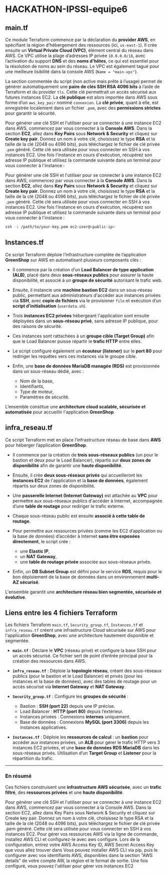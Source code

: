 # HACKATHON-IPSSI-equipe6
## main.tf

Ce module Terraform commence par la déclaration du **provider AWS**, en spécifiant la région d’hébergement des ressources (ici, `us-east-1`). Il crée ensuite un **Virtual Private Cloud (VPC)**, élément central du réseau dans AWS. Ce VPC utilise la plage d’adresses IP privée `10.0.0.0/16`, avec l’activation du support **DNS** et des **noms d’hôtes**, ce qui est essentiel pour la résolution de noms au sein du réseau. Le VPC est également tagué pour une meilleure lisibilité dans la console AWS (`Name = "main-vpc"`).

La section commentée du script (non active mais prête à l’usage) permet de générer automatiquement une **paire de clés SSH RSA 4096 bits** à l’aide de Terraform et du provider `tls`. Cette clé permettrait un accès sécurisé aux futures instances EC2. La **clé publique** est alors importée dans AWS sous forme d’un `aws_key_pair` nommé `connexion`. La **clé privée**, quant à elle, est enregistrée localement dans un fichier `.pem`, avec des **permissions strictes** pour garantir la sécurité.

Pour générer une clé SSH et l'utiliser pour se connecter à une instance EC2 dans AWS, commencez par vous connecter à la **Console AWS**. Dans la section **EC2**, allez dans **Key Pairs** sous **Network & Security** et cliquez sur **Create key pair**. Donnez un nom à votre clé, choisissez le type **RSA** et la taille de la clé (2048 ou 4096 bits), puis téléchargez le fichier de clé privée `.pem` généré. Cette clé sera utilisée pour vous connecter en SSH à vos instances EC2. Une fois l'instance en cours d'exécution, récupérez son adresse IP publique et utilisez la commande suivante dans un terminal pour vous connecter à l'instance :

Pour générer une clé SSH et l'utiliser pour se connecter à une instance EC2 dans AWS, commencez par vous connecter à la **Console AWS**. Dans la section **EC2**, allez dans **Key Pairs** sous **Network & Security** et cliquez sur **Create key pair**. Donnez un nom à votre clé, choisissez le type **RSA** et la taille de la clé (2048 ou 4096 bits), puis téléchargez le fichier de clé privée `.pem` généré. Cette clé sera utilisée pour vous connecter en SSH à vos instances EC2. Une fois l'instance en cours d'exécution, récupérez son adresse IP publique et utilisez la commande suivante dans un terminal pour vous connecter à l'instance :

```bash
ssh -i /path/to/your-key.pem ec2-user@<public-ip>
```


## Instances.tf

Ce script Terraform déploie l’infrastructure complète de l’application **GreenShop** sur AWS en automatisant plusieurs composants clés :

- Il commence par la création d’un **Load Balancer de type application (ALB)**, placé dans deux **sous-réseaux publics** pour assurer la haute disponibilité, et associé à un **groupe de sécurité** autorisant le trafic web.

- Ensuite, il instancie une **machine bastion EC2** dans un sous-réseau public, permettant aux administrateurs d'accéder aux instances privées via **SSH**, avec **copie de fichiers** via le provisioner `file` et exécution d’un **script d’initialisation** (`userdata.sh`).

- Trois **instances EC2 privées** hébergeant l'application sont ensuite déployées dans un **sous-réseau privé**, sans adresse IP publique, pour des raisons de sécurité.

- Ces instances sont rattachées à un **groupe cible (Target Group)** afin que le Load Balancer puisse répartir le **trafic HTTP** entre elles.

- Le script configure également un **écouteur (listener)** sur le **port 80** pour rediriger les requêtes vers ces instances via le groupe cible.

- Enfin, une **base de données MariaDB managée (RDS)** est provisionnée dans un sous-réseau dédié, avec :
  - Nom de la base,
  - Identifiants,
  - Type de moteur,
  - Paramètres de sécurité.

L’ensemble constitue une **architecture cloud scalable, sécurisée et automatisée** pour accueillir l'application **GreenShop**.

## infra_reseau.tf

Ce script Terraform met en place l’infrastructure réseau de base dans **AWS** pour héberger l’application **GreenShop**.

- Il commence par la création de **trois sous-réseaux publics** (un pour le bastion et deux pour le Load Balancer), répartis sur **deux zones de disponibilité** afin de garantir une **haute disponibilité**.

- Ensuite, il crée **deux sous-réseaux privés** qui accueilleront les **instances EC2** de l'application et la **base de données**, également répartis sur deux zones de disponibilité.

- Une **passerelle Internet (Internet Gateway)** est attachée au **VPC** pour permettre aux sous-réseaux publics d'accéder à Internet, accompagnée d’une **table de routage** pour rediriger le trafic externe.

- Chaque sous-réseau public est ensuite **associé à cette table de routage**.

- Pour permettre aux ressources privées (comme les EC2 d’application ou la base de données) d’accéder à Internet **sans être exposées directement**, le script crée :
  - une **Elastic IP**,
  - un **NAT Gateway**,
  - une **table de routage privée** associée aux sous-réseaux privés.

- Enfin, un **DB Subnet Group** est défini pour le service **RDS**, requis pour le bon déploiement de la base de données dans un environnement **multi-AZ sécurisé**.

L'ensemble garantit une **architecture réseau bien segmentée, sécurisée et évolutive**.

## Liens entre les 4 fichiers Terraform

Les fichiers Terraform `main.tf`, `Security_group.tf`, `Instances.tf` et `infra_reseau.tf` créent une infrastructure Cloud sécurisée sur AWS pour l'application **GreenShop**, avec une architecture hautement disponible et segmentée.

- **`main.tf`** : Déclare le **VPC** (réseau privé) et configure la base SSH pour un accès sécurisé. Ce fichier sert de point d’entrée principal pour la création des ressources dans AWS.

- **`infra_reseau.tf`** : Déploie la **topologie réseau**, créant des sous-réseaux publics (pour le bastion et le Load Balancer) et privés (pour les instances et la base de données), avec des tables de routage pour un accès sécurisé via **Internet Gateway** et **NAT Gateway**.

- **`Security_group.tf`** : Configure les **groupes de sécurité** :
  - Bastion : **SSH (port 22)** depuis une IP précise.
  - Load Balancer : **HTTP (port 80)** depuis l’extérieur.
  - Instances privées : Connexions **internes** uniquement.
  - Base de données : Connexions **MySQL (port 3306)** depuis les instances applicatives.

- **`Instances.tf`** : Déploie les **ressources de calcul** : un **bastion** pour accéder aux instances privées, un **ALB** pour gérer le trafic HTTP vers 3 instances EC2 privées, et une **base de données RDS MariaDB** dans les sous-réseaux privés. Utilisation d’un **Target Group** et **Listener** pour la répartition du trafic.

---

### En résumé

Ces fichiers construisent une **infrastructure AWS sécurisée**, avec un **trafic filtré**, des **ressources privées** et une **haute disponibilité**.


Pour générer une clé SSH et l'utiliser pour se connecter à une instance EC2 dans AWS, commencez par vous connecter à la Console AWS. Dans la section EC2, allez dans Key Pairs sous Network & Security et cliquez sur Create key pair. Donnez un nom à votre clé, choisissez le type RSA et la taille de la clé (2048 ou 4096 bits), puis téléchargez le fichier de clé privée .pem généré. Cette clé sera utilisée pour vous connecter en SSH à vos instances EC2.   Pour gérer vos ressources AWS via la ligne de commande, installez AWS CLI et configurez-le avec aws configure. Lors de la configuration, entrez votre AWS Access Key ID, AWS Secret Access Key que vous allez trouver dans Vous pouvez installer AWS CLI via pip, puis le configurer avec vos identifiants AWS, disponibles dans la section "AWS details" de votre compte AW, la région et le format de sortie. Une fois configuré, vous pouvez l'utiliser pour gérer vos instances EC2 


